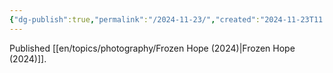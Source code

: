 ```yaml
---
{"dg-publish":true,"permalink":"/2024-11-23/","created":"2024-11-23T11:40:19.000-05:00","updated":"2024-11-23T18:54:46.000-05:00"}
---
```



Published [[en/topics/photography/Frozen Hope (2024)\|Frozen Hope (2024)]].